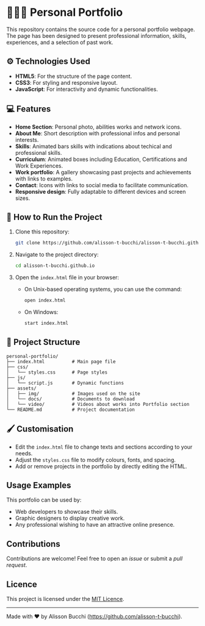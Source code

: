 # 👨🏻‍💻 Personal Portfolio

This repository contains the source code for a personal portfolio webpage. The page has been designed to present professional information, skills, experiences, and a selection of past work.

## ⚙️ Technologies Used

- **HTML5**: For the structure of the page content.
- **CSS3**: For styling and responsive layout.
- **JavaScript**: For interactivity and dynamic functionalities.

## 💻 Features

- **Home Section**: Personal photo, abilities works and network icons.
- **About Me**: Short description with professional infos and personal interests.
- **Skills**: Animated bars skills with indications about techical and professional skills.
- **Curriculum**: Animated boxes including Education, Certifications and Work Experiences.
- **Work portfolio**: A gallery showcasing past projects and achievements with links to examples.
- **Contact**: Icons with links to social media to facilitate communication.
- **Responsive design**: Fully adaptable to different devices and screen sizes.

## 🚀 How to Run the Project

1. Clone this repository:

   ```bash
   git clone https://github.com/alisson-t-bucchi/alisson-t-bucchi.github.io.git
   ```

2. Navigate to the project directory:

   ```bash
   cd alisson-t-bucchi.github.io
   ```

3. Open the `index.html` file in your browser:
   - On Unix-based operating systems, you can use the command:
     ```bash
     open index.html
     ```
   - On Windows:
     ```bash
     start index.html
     ```

## 📃 Project Structure

```
personal-portfolio/
├── index.html          # Main page file
├── css/
│   └── styles.css      # Page styles
├── js/
│   └── script.js       # Dynamic functions
├── assets/
│   ├── img/            # Images used on the site
│   └── docs/           # Documents to download
│   └── video/          # Videos about works into Portfolio section
└── README.md           # Project documentation
```

## 🖌️ Customisation

- Edit the `index.html` file to change texts and sections according to your needs.
- Adjust the `styles.css` file to modify colours, fonts, and spacing.
- Add or remove projects in the portfolio by directly editing the HTML.

## Usage Examples

This portfolio can be used by:

- Web developers to showcase their skills.
- Graphic designers to display creative work.
- Any professional wishing to have an attractive online presence.

## Contributions

Contributions are welcome! Feel free to open an _issue_ or submit a _pull request_.

## Licence

This project is licensed under the [MIT Licence](LICENSE).

---

Made with ❤ by Alisson Bucchi (https://github.com/alisson-t-bucchi).

